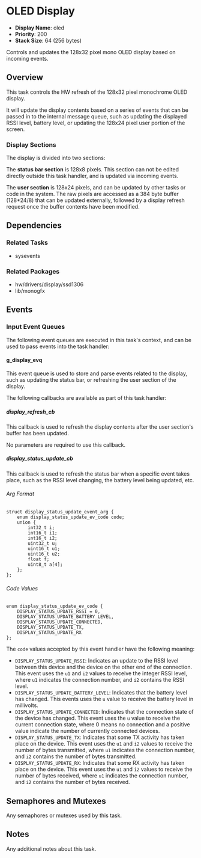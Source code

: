 # OLED Display

- **Display Name**: oled
- **Priority**: 200
- **Stack Size**: 64 (256 bytes)

Controls and updates the 128x32 pixel mono OLED display based on incoming
events.

## Overview

This task controls the HW refresh of the 128x32 pixel monochrome OLED display.

It will update the display contents based on a series of events that can be
passed in to the internal message queue, such as updating the displayed RSSI
level, battery level, or updating the 128x24 pixel user portion of the screen.

### Display Sections

The display is divided into two sections:

The **status bar section** is 128x8 pixels. This section can not be edited
directly outside this task handler, and is updated via incoming events.

The **user section** is 128x24 pixels, and can be updated by other tasks or
code in the system. The raw pixels are accessed as a 384 byte buffer (128*24/8)
that can be updated externally, followed by a display refresh request once the
buffer contents have been modified.

## Dependencies

### Related Tasks

- sysevents

### Related Packages

- hw/drivers/display/ssd1306
- lib/monogfx

## Events

### Input Event Queues

The following event queues are executed in this task's context, and can be used
to pass events into the task handler:

#### g_display_evq

This event queue is used to store and parse events related to the display, such
as updating the status bar, or refreshing the user section of the display.

The following callbacks are available as part of this task handler:

##### display_refresh_cb

This callback is used to refresh the display contents after the user section's
buffer has been updated.

No parameters are required to use this callback.

##### display_status_update_cb

This callback is used to refresh the status bar when a specific event takes
place, such as the RSSI level changing, the battery level being updated, etc.

###### Arg Format

```
struct display_status_update_event_arg {
    enum display_status_update_ev_code code;
    union {
        int32_t i;
        int16_t i1;
        int16_t i2;
        uint32_t u;
        uint16_t u1;
        uint16_t u2;
        float f;
        uint8_t a[4];
    };
};
```

###### Code Values

```
enum display_status_update_ev_code {
    DISPLAY_STATUS_UPDATE_RSSI = 0,
    DISPLAY_STATUS_UPDATE_BATTERY_LEVEL,
    DISPLAY_STATUS_UPDATE_CONNECTED,
    DISPLAY_STATUS_UPDATE_TX,
    DISPLAY_STATUS_UPDATE_RX
};
```

The `code` values accepted by this event handler have the following meaning:

- `DISPLAY_STATUS_UPDATE_RSSI`: Indicates an update to the RSSI level between
  this device and the device on the other end of the connection. This event
  uses the `u1` and `i2` values to receive the integer RSSI level, where `u1`
  indicates the connection number, and `i2` contains the RSSI level.
- `DISPLAY_STATUS_UPDATE_BATTERY_LEVEL`: Indicates that the battery level has
  changed. This events uses the `u` value to receive the battery level in
  millivolts.
- `DISPLAY_STATUS_UPDATE_CONNECTED`: Indicates that the connection state of
  the device has changed. This event uses the `u` value to receive the current
  connection state, where 0 means no connection and a positive value indicate
  the number of currently connected devices.
- `DISPLAY_STATUS_UPDATE_TX`: Indicates that some TX activity has taken place
  on the device. This event uses the `u1` and `i2` values to receive the
  number of bytes transmitted, where `u1` indicates the connection number, and
  `i2` contains the number of bytes transmitted.
- `DISPLAY_STATUS_UPDATE_RX`: Indicates that some RX activity has taken place
  on the device. This event uses the `u1` and `i2` values to receive the
  number of bytes received, where `u1` indicates the connection number, and
  `i2` contains the number of bytes received.

## Semaphores and Mutexes

Any semaphores or mutexes used by this task.

## Notes

Any additional notes about this task.
